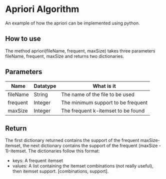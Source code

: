 # Apriori Algorithm

An example of how the apriori can be implemented using python.

## How to use

The method apriori(fileName, frequent, maxSize) takes three parameters fileName, frequent, maxSize and returns two dictionaries.

## Parameters

|Name | Datatype | What is it|
|------|-----------|----------------------|
| fileName | String | The name of the file to be used |
| frequent | Integer | The minimum support to be frequent |
| maxSize | Integer | The frequent k-itemset to be found |

## Return

The first dictionary returned contains the support of the frequent maxSize-itemset, the next dictionary contains the support of the frequent (maxSize - 1)-itemset. The dictionaries follow this format:
* keys: A frequent itemset
* values: A list containing the itemset combinations (not really useful), then itemset support. [combinations, support].

